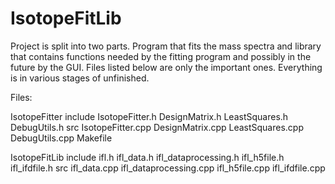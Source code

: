 # IsotopeFitLib
Project is split into two parts. Program that fits the mass spectra and library that contains functions needed by the fitting program and possibly in the future by the GUI. Files listed below are only the important ones. Everything is in various stages of unfinished.

Files:

IsotopeFitter
	include
		IsotopeFitter.h
		DesignMatrix.h
		LeastSquares.h
		DebugUtils.h
	src
		IsotopeFitter.cpp
		DesignMatrix.cpp
		LeastSquares.cpp
		DebugUtils.cpp
	Makefile

IsotopeFitLib
	include
		ifl.h
		ifl_data.h
		ifl_dataprocessing.h
		ifl_h5file.h
		ifl_ifdfile.h
	src
		ifl_data.cpp
		ifl_dataprocessing.cpp
		ifl_h5file.cpp
		ifl_ifdfile.cpp
